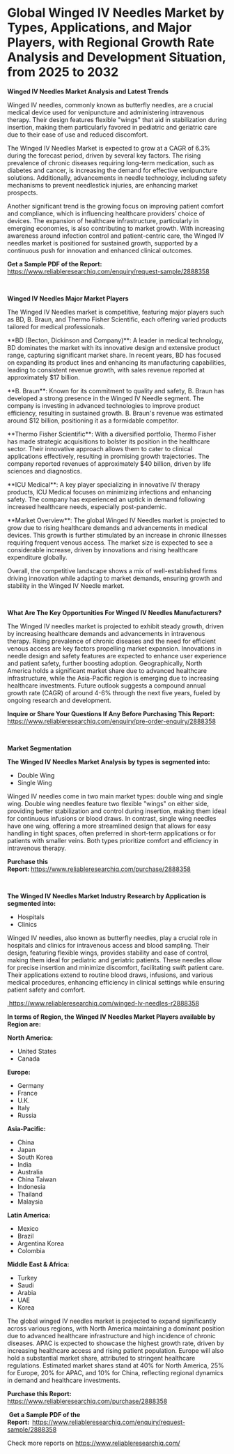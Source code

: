 <p><h1>Global Winged lV Needles Market by Types, Applications, and Major Players, with Regional Growth Rate Analysis and Development Situation, from 2025 to 2032</h1></p><p><strong>Winged lV Needles Market Analysis and Latest Trends</strong></p>
<p><p>Winged IV needles, commonly known as butterfly needles, are a crucial medical device used for venipuncture and administering intravenous therapy. Their design features flexible "wings" that aid in stabilization during insertion, making them particularly favored in pediatric and geriatric care due to their ease of use and reduced discomfort.</p><p>The Winged IV Needles Market is expected to grow at a CAGR of 6.3% during the forecast period, driven by several key factors. The rising prevalence of chronic diseases requiring long-term medication, such as diabetes and cancer, is increasing the demand for effective venipuncture solutions. Additionally, advancements in needle technology, including safety mechanisms to prevent needlestick injuries, are enhancing market prospects. </p><p>Another significant trend is the growing focus on improving patient comfort and compliance, which is influencing healthcare providers’ choice of devices. The expansion of healthcare infrastructure, particularly in emerging economies, is also contributing to market growth. With increasing awareness around infection control and patient-centric care, the Winged IV needles market is positioned for sustained growth, supported by a continuous push for innovation and enhanced clinical outcomes.</p></p>
<p><strong>Get a Sample PDF of the Report:&nbsp;</strong> <a href="https://www.reliableresearchiq.com/enquiry/request-sample/2888358?utm_campaign=3136&utm_medium=2&utm_source=Github&utm_content=ia&utm_term=14032025&utm_id=winged-lv-needles">https://www.reliableresearchiq.com/enquiry/request-sample/2888358</a></p>
<p>&nbsp;</p>
<p><strong>Winged lV Needles Major Market Players</strong></p>
<p><p>The Winged IV Needles market is competitive, featuring major players such as BD, B. Braun, and Thermo Fisher Scientific, each offering varied products tailored for medical professionals. </p><p>**BD (Becton, Dickinson and Company)**: A leader in medical technology, BD dominates the market with its innovative design and extensive product range, capturing significant market share. In recent years, BD has focused on expanding its product lines and enhancing its manufacturing capabilities, leading to consistent revenue growth, with sales revenue reported at approximately $17 billion.</p><p>**B. Braun**: Known for its commitment to quality and safety, B. Braun has developed a strong presence in the Winged IV Needle segment. The company is investing in advanced technologies to improve product efficiency, resulting in sustained growth. B. Braun's revenue was estimated around $12 billion, positioning it as a formidable competitor.</p><p>**Thermo Fisher Scientific**: With a diversified portfolio, Thermo Fisher has made strategic acquisitions to bolster its position in the healthcare sector. Their innovative approach allows them to cater to clinical applications effectively, resulting in promising growth trajectories. The company reported revenues of approximately $40 billion, driven by life sciences and diagnostics.</p><p>**ICU Medical**: A key player specializing in innovative IV therapy products, ICU Medical focuses on minimizing infections and enhancing safety. The company has experienced an uptick in demand following increased healthcare needs, especially post-pandemic.</p><p>**Market Overview**: The global Winged IV Needles market is projected to grow due to rising healthcare demands and advancements in medical devices. This growth is further stimulated by an increase in chronic illnesses requiring frequent venous access. The market size is expected to see a considerable increase, driven by innovations and rising healthcare expenditure globally.</p><p>Overall, the competitive landscape shows a mix of well-established firms driving innovation while adapting to market demands, ensuring growth and stability in the Winged IV Needle market.</p></p>
<p>&nbsp;</p>
<p><strong>What Are The Key Opportunities For Winged lV Needles Manufacturers?</strong></p>
<p><p>The Winged IV needles market is projected to exhibit steady growth, driven by increasing healthcare demands and advancements in intravenous therapy. Rising prevalence of chronic diseases and the need for efficient venous access are key factors propelling market expansion. Innovations in needle design and safety features are expected to enhance user experience and patient safety, further boosting adoption. Geographically, North America holds a significant market share due to advanced healthcare infrastructure, while the Asia-Pacific region is emerging due to increasing healthcare investments. Future outlook suggests a compound annual growth rate (CAGR) of around 4-6% through the next five years, fueled by ongoing research and development.</p></p>
<p><strong>Inquire or Share Your Questions If Any Before Purchasing This Report:</strong> <a href="https://www.reliableresearchiq.com/enquiry/pre-order-enquiry/2888358?utm_campaign=3136&utm_medium=2&utm_source=Github&utm_content=ia&utm_term=14032025&utm_id=winged-lv-needles">https://www.reliableresearchiq.com/enquiry/pre-order-enquiry/2888358</a></p>
<p>&nbsp;</p>
<p><strong>Market Segmentation</strong></p>
<p><strong>The Winged lV Needles Market Analysis by types is segmented into:</strong></p>
<p><ul><li>Double Wing</li><li>Single Wing</li></ul></p>
<p><p>Winged IV needles come in two main market types: double wing and single wing. Double wing needles feature two flexible "wings" on either side, providing better stabilization and control during insertion, making them ideal for continuous infusions or blood draws. In contrast, single wing needles have one wing, offering a more streamlined design that allows for easy handling in tight spaces, often preferred in short-term applications or for patients with smaller veins. Both types prioritize comfort and efficiency in intravenous therapy.</p></p>
<p><strong>Purchase this Report:&nbsp;</strong><a href="https://www.reliableresearchiq.com/purchase/2888358?utm_campaign=3136&utm_medium=2&utm_source=Github&utm_content=ia&utm_term=14032025&utm_id=winged-lv-needles">https://www.reliableresearchiq.com/purchase/2888358</a></p>
<p>&nbsp;</p>
<p><strong>The Winged lV Needles Market Industry Research by Application is segmented into:</strong></p>
<p><ul><li>Hospitals</li><li>Clinics</li></ul></p>
<p><p>Winged IV needles, also known as butterfly needles, play a crucial role in hospitals and clinics for intravenous access and blood sampling. Their design, featuring flexible wings, provides stability and ease of control, making them ideal for pediatric and geriatric patients. These needles allow for precise insertion and minimize discomfort, facilitating swift patient care. Their applications extend to routine blood draws, infusions, and various medical procedures, enhancing efficiency in clinical settings while ensuring patient safety and comfort.</p></p>
<p><a href="https://www.reliableresearchiq.com/winged-lv-needles-r2888358?utm_campaign=3136&utm_medium=2&utm_source=Github&utm_content=ia&utm_term=14032025&utm_id=winged-lv-needles">&nbsp;https://www.reliableresearchiq.com/winged-lv-needles-r2888358</a></p>
<p><strong>In terms of Region, the Winged lV Needles Market Players available by Region are:</strong></p>
<p>
    <p> <strong> North America: </strong>
        <ul>
            <li>United States</li>
            <li>Canada</li>
        </ul>
        </p> 
    <p> <strong> Europe: </strong>
        <ul>
            <li>Germany</li>
            <li>France</li>
            <li>U.K.</li>
            <li>Italy</li>
            <li>Russia</li>
        </ul>
        </p> 
    <p> <strong> Asia-Pacific: </strong>
        <ul>
            <li>China</li>
            <li>Japan</li>
            <li>South Korea</li>
            <li>India</li>
            <li>Australia</li>
            <li>China Taiwan</li>
            <li>Indonesia</li>
            <li>Thailand</li>
            <li>Malaysia</li>
        </ul>
        </p> 
    <p> <strong> Latin America: </strong>
        <ul>
            <li>Mexico</li>
            <li>Brazil</li>
            <li>Argentina Korea</li>
            <li>Colombia</li>
        </ul>
        </p> 
    <p> <strong> Middle East & Africa: </strong>
        <ul>
            <li>Turkey</li>
            <li>Saudi</li>
            <li>Arabia</li>
            <li>UAE</li>
            <li>Korea</li>
        </ul>
    </p>
    </p>
<p><p>The global winged IV needles market is projected to expand significantly across various regions, with North America maintaining a dominant position due to advanced healthcare infrastructure and high incidence of chronic diseases. APAC is expected to showcase the highest growth rate, driven by increasing healthcare access and rising patient population. Europe will also hold a substantial market share, attributed to stringent healthcare regulations. Estimated market shares stand at 40% for North America, 25% for Europe, 20% for APAC, and 10% for China, reflecting regional dynamics in demand and healthcare investments.</p></p>
<p><strong>Purchase this Report: </strong><a href="https://www.reliableresearchiq.com/purchase/2888358?utm_campaign=3136&utm_medium=2&utm_source=Github&utm_content=ia&utm_term=14032025&utm_id=winged-lv-needles">https://www.reliableresearchiq.com/purchase/2888358</a></p>
<p>&nbsp;<strong>Get a Sample PDF of the Report:&nbsp;&nbsp;</strong><a href="https://www.reliableresearchiq.com/enquiry/request-sample/2888358?utm_campaign=3136&utm_medium=2&utm_source=Github&utm_content=ia&utm_term=14032025&utm_id=winged-lv-needles">https://www.reliableresearchiq.com/enquiry/request-sample/2888358</a></p>
<p><strong></strong></p>
<p>Check more reports on <a href="https://www.reliableresearchiq.com/?utm_campaign=3136&utm_medium=2&utm_source=Github&utm_content=ia&utm_term=14032025&utm_id=winged-lv-needles">https://www.reliableresearchiq.com/</a></p>